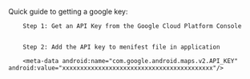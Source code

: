 

 Quick guide to getting a google key:

        Step 1: Get an API Key from the Google Cloud Platform Console
  

        Step 2: Add the API key to menifest file in application

        <meta-data android:name="com.google.android.maps.v2.API_KEY" android:value="xxxxxxxxxxxxxxxxxxxxxxxxxxxxxxxxxxxxxxxxxx"/>
